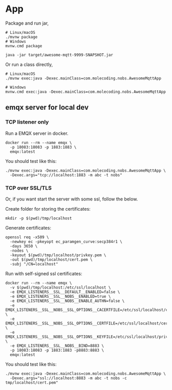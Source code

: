 # App

Package and run jar,

```shell
# Linux/macOS
./mvnw package
# Windows
mvnw.cmd package

java -jar target/awesome-mqtt-9999-SNAPSHOT.jar
```

Or run a class directly,

```shell
# Linux/macOS
./mvnw exec:java -Dexec.mainClass=com.molecoding.nobs.AwesomeMqttApp

# Windows
mvnw.cmd exec:java -Dexec.mainClass=com.molecoding.nobs.AwesomeMqttApp
```

## emqx server for local dev

### TCP listener only
Run a EMQX server in docker.

```shell
docker run --rm --name emqx \
  -p 18083:18083 -p 1883:1883 \
  emqx:latest
```

You should test like this:

```shell
./mvnw exec:java -Dexec.mainClass=com.molecoding.nobs.AwesomeMqttApp \
  -Dexec.args="tcp://localhost:1883 -m abc -t nobs"
```

### TCP over SSL/TLS

Or, if you want start the server with some ssl, follow the below.

Create folder for storing the certificates:

```shell
mkdir -p $(pwd)/tmp/localhost
```

Generate certificates:

```shell
openssl req -x509 \
  -newkey ec -pkeyopt ec_paramgen_curve:secp384r1 \
  -days 3650 \
  -nodes \
  -keyout $(pwd)/tmp/localhost/privkey.pem \
  -out $(pwd)/tmp/localhost/cert.pem \
  -subj "/CN=localhost"
```

Run with self-signed ssl certificates:

```shell
docker run --rm --name emqx \
  -v $(pwd)/tmp/localhost:/etc/ssl/localhost \
  -e EMQX_LISTENERS__SSL__DEFAULT__ENABLED=false \
  -e EMQX_LISTENERS__SSL__NOBS__ENABLED=true \
  -e EMQX_LISTENERS__SSL__NOBS__ENABLE_AUTHN=false \
  -e EMQX_LISTENERS__SSL__NOBS__SSL_OPTIONS__CACERTFILE=/etc/ssl/localhost/cert.pem \
  -e EMQX_LISTENERS__SSL__NOBS__SSL_OPTIONS__CERTFILE=/etc/ssl/localhost/cert.pem \
  -e EMQX_LISTENERS__SSL__NOBS__SSL_OPTIONS__KEYFILE=/etc/ssl/localhost/privkey.pem \
  -e EMQX_LISTENERS__SSL__NOBS__BIND=8883 \
  -p 18083:18083 -p 1883:1883 -p8883:8883 \
  emqx:latest
```

You should test like this:

```shell
./mvnw exec:java -Dexec.mainClass=com.molecoding.nobs.AwesomeMqttApp \
  -Dexec.args="ssl://localhost:8883 -m abc -t nobs -c tmp/localhost/cert.pem"
```
